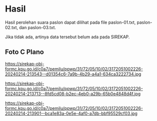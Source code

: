 # Hasil

Hasil perolehan suara paslon dapat dilihat pada file paslon-01.txt, paslon-02.txt, dan paslon-03.txt.

Jika tidak ada, artinya data tersebut belum ada pada SIREKAP.

## Foto C Plano

https://sirekap-obj-formc.kpu.go.id/c0a7/pemilu/ppwp/31/72/05/10/02/3172051002226-20240214-213543--d01354c6-7a9b-4b29-a4a1-634ca3222734.jpg

https://sirekap-obj-formc.kpu.go.id/c0a7/pemilu/ppwp/31/72/05/10/02/3172051002226-20240214-213713--8fd5cd08-b2ec-4eb0-a29b-65b0e4848d4f.jpg

https://sirekap-obj-formc.kpu.go.id/c0a7/pemilu/ppwp/31/72/05/10/02/3172051002226-20240214-213901--bca1e83a-0e5e-4af0-a7db-bbf95529cf03.jpg
